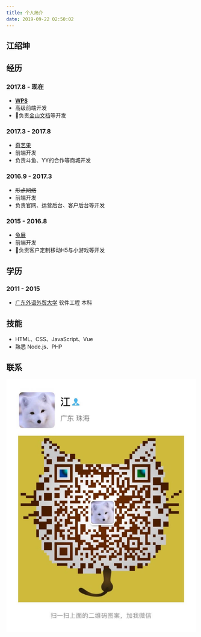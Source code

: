 ```yaml
---
title: 个人简介
date: 2019-09-22 02:50:02
---
```

## 江绍坤

## 经历

### 2017.8 - 现在

- [**WPS**](https://www.wps.cn)
- 高级前端开发
- 负责[金山文档](https://kdocs.cn)等开发

### 2017.3 - 2017.8

- [奇艺果](http://www.artqiyi.com)
- 前端开发
- 负责斗鱼、YY的合作等商城开发

### 2016.9 - 2017.3

- ~~形点网络~~
- 前端开发
- 负责官网、运营后台、客户后台等开发

### 2015 - 2016.8

- [兔展](https://www.rabbitpre.com)
- 前端开发
- 负责客户定制移动H5与小游戏等开发

## 学历

### 2011 - 2015

- [广东外语外贸大学](https://www.gdufs.edu.cn) 软件工程 本科

## 技能

- HTML、CSS、JavaScript、Vue
- 熟悉 Node.js、PHP

## 联系

![微信](/images/my-wechat.jpg)